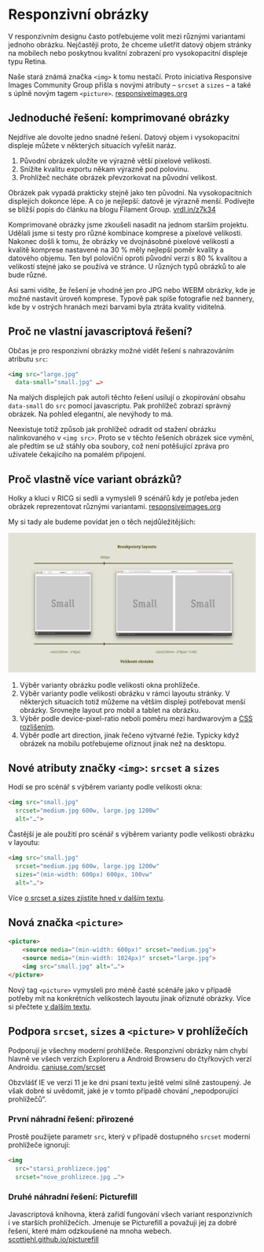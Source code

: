 # Responzivní obrázky

V responzivním designu často potřebujeme volit mezi různými variantami jednoho obrázku. Nejčastěji proto, že chceme ušetřit datový objem stránky na mobilech nebo poskytnou kvalitní zobrazení pro vysokopacitní displeje typu Retina.

Naše stará známá značka `<img>` k tomu nestačí. Proto iniciativa Responsive Images Community Group přišla s novými atributy – `srcset` a `sizes` – a také s úplně novým tagem `<picture>`. [responsiveimages.org](http://responsiveimages.org/)


## Jednoduché řešení: komprimované obrázky

Nejdříve ale dovolte jedno snadné řešení. Datový objem i vysokopacitní displeje můžete v některých situacích vyřešit naráz.

1. Původní obrázek uložíte ve výrazně větší pixelové velikosti.
2. Snížíte kvalitu exportu někam výrazně pod polovinu.
3. Prohlížeč necháte obrázek převzorkovat na původní velikost.

Obrázek pak vypadá prakticky stejně jako ten původní. Na vysokopacitních displejích dokonce lépe. A co je nejlepší: datově je výrazně menší. Podívejte se bližší popis do článku na blogu Filament Group. [vrdl.in/z7k34](https://www.filamentgroup.com/lab/compressive-images.html)

Komprimované obrázky jsme zkoušeli nasadit na jednom starším projektu. Udělali jsme si testy pro různé kombinace komprese a pixelové velikosti. Nakonec došli k tomu, že obrázky ve dvojnásobné pixelové velikosti a kvalitě komprese nastavené na 30 % měly nejlepší poměr kvality a datového objemu. Ten byl poloviční oproti původní verzi s 80 % kvalitou a velikostí stejné jako se používá ve stránce. U různých typů obrázků to ale bude různé.

Asi sami vidíte, že řešení je vhodné jen pro JPG nebo WEBM obrázky, kde je možné nastavit úroveň komprese. Typově pak spíše fotografie než bannery, kde by v ostrých hranách mezi barvami byla ztráta kvality viditelná.


## Proč ne vlastní javascriptová řešení?

Občas je pro responzivní obrázky možné vidět řešení s nahrazováním atributu `src`:

```html
<img src="large.jpg" 
  data-small="small.jpg" …>
```

Na malých displejích pak autoři těchto řešení usilují o zkopírování obsahu `data-small` do `src` pomocí javascriptu. Pak prohlížeč zobrazí správný obrázek. Na pohled elegantní, ale nevýhody to má.

Neexistuje totiž způsob jak prohlížeč odradit od stažení obrázku nalinkovaného v `<img src>`. Proto se v těchto řešeních obrázek sice vymění, ale předtím se už stáhly oba soubory, což není potěšující zpráva pro uživatele čekajícího na pomalém připojení.

## Proč vlastně více variant obrázků?

Holky a kluci v RICG si sedli a vymysleli 9 scénářů kdy je potřeba jeden obrázek reprezentovat různými variantami.  [responsiveimages.org](http://usecases.responsiveimages.org/)

My si tady ale budeme povídat jen o těch nejdůležitějších:

![Scénáře pro nasazení responzivních obrázků](dist/images/original/rwd-obrazky-priklad-layout.jpg)

1. Výběr varianty obrázku podle velikosti okna prohlížeče.
2. Výběr varianty podle velikosti obrázku v rámci layoutu stránky. V některých situacích totiž můžeme na větším displeji potřebovat menší obrázky. Srovnejte layout pro mobil a tablet na obrázku.
3. Výběr podle device-pixel-ratio neboli poměru mezi hardwarovým a [CSS rozlišením](http://www.vzhurudolu.cz/prirucka/css-pixel).
4. Výběr podle art direction, jinak řečeno výtvarné řežie. Typicky když obrázek na mobilu potřebujeme oříznout jinak než na desktopu.

## Nové atributy značky `<img>`: `srcset` a `sizes`

Hodí se pro scénář s výběrem varianty podle velikosti okna:


```html
<img src="small.jpg"
  srcset="medium.jpg 600w, large.jpg 1200w"
  alt="…">
```
Častější je ale použití pro scénář s výběrem varianty podle velikosti obrázku v layoutu:

```html
<img src="small.jpg"
  srcset="medium.jpg 600w, large.jpg 1200w"
  sizes="(min-width: 600px) 600px, 100vw"
  alt="…">
```

Více [o srcset a sizes zjistíte hned v dalším textu](srcset-sizes.md). 

## Nová značka `<picture>`

```html
<picture>
    <source media="(min-width: 600px)" srcset="medium.jpg">
    <source media="(min-width: 1024px)" srcset="large.jpg">
    <img src="small.jpg" alt="…">
</picture>
```

Nový tag `<picture>` vymysleli pro méně časté scénáře jako v případě potřeby mít na konkrétních velikostech layoutu jinak oříznuté obrázky. Více si přečtete [v dalším textu](picture.md).

## Podpora `srcset`, `sizes` a `<picture>` v prohlížečích

Podporují je všechny moderní prohlížeče. Responzivní obrázky nám chybí hlavně ve všech verzích Exploreru a Android Browseru do čtyřkových verzí Androidu. [caniuse.com/srcset](http://caniuse.com/#search=srcset) 

Obzvlášť IE ve verzi 11 je ke dni psaní textu ještě velmi silně zastoupený. Je však dobré si uvědomit, jaké je v tomto případě chování „nepodporující prohlížečů“.

### První náhradní řešení: přirozené

Prostě použijete parametr `src`, který v případě dostupného `srcset` moderní prohlížeče ignorují:

```html
<img 
  src="starsi_prohlizece.jpg"
  srcset="nove_prohlizece.jpg …">
```

### Druhé náhradní řešení: Picturefill

Javascriptová knihovna, která zařídí fungování všech variant responzivních i ve starších prohlížečích. Jmenuje se Picturefill a považuji jej za dobré řešení, které mám odzkoušené na mnoha webech. [scottjehl.github.io/picturefill](https://scottjehl.github.io/picturefill/)

